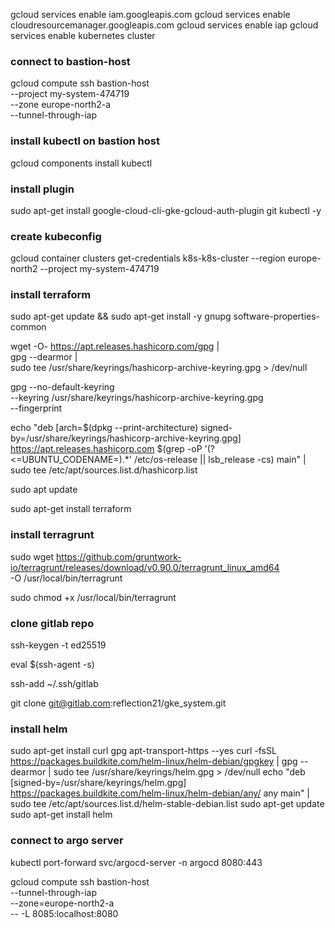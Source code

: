 gcloud services enable iam.googleapis.com
gcloud services enable cloudresourcemanager.googleapis.com
gcloud services enable iap
gcloud services enable kubernetes cluster

 ### connect to bastion-host
gcloud compute ssh bastion-host \
  --project my-system-474719 \
  --zone europe-north2-a \
  --tunnel-through-iap

### install kubectl on bastion host
gcloud components install kubectl

### install plugin
sudo apt-get install google-cloud-cli-gke-gcloud-auth-plugin git kubectl -y

### create kubeconfig
gcloud container clusters get-credentials k8s-k8s-cluster --region europe-north2 --project my-system-474719

### install terraform 
sudo apt-get update && sudo apt-get install -y gnupg software-properties-common

wget -O- https://apt.releases.hashicorp.com/gpg | \
gpg --dearmor | \
sudo tee /usr/share/keyrings/hashicorp-archive-keyring.gpg > /dev/null

gpg --no-default-keyring \
--keyring /usr/share/keyrings/hashicorp-archive-keyring.gpg \
--fingerprint

echo "deb [arch=$(dpkg --print-architecture) signed-by=/usr/share/keyrings/hashicorp-archive-keyring.gpg] https://apt.releases.hashicorp.com $(grep -oP '(?<=UBUNTU_CODENAME=).*' /etc/os-release || lsb_release -cs) main" | sudo tee /etc/apt/sources.list.d/hashicorp.list

sudo apt update

sudo apt-get install terraform

### install terragrunt
sudo wget https://github.com/gruntwork-io/terragrunt/releases/download/v0.90.0/terragrunt_linux_amd64 \
  -O /usr/local/bin/terragrunt

sudo chmod +x /usr/local/bin/terragrunt

### clone gitlab repo
ssh-keygen -t ed25519

eval $(ssh-agent -s)

ssh-add  ~/.ssh/gitlab

git clone git@gitlab.com:reflection21/gke_system.git

### install helm
sudo apt-get install curl gpg apt-transport-https --yes
curl -fsSL https://packages.buildkite.com/helm-linux/helm-debian/gpgkey | gpg --dearmor | sudo tee /usr/share/keyrings/helm.gpg > /dev/null
echo "deb [signed-by=/usr/share/keyrings/helm.gpg] https://packages.buildkite.com/helm-linux/helm-debian/any/ any main" | sudo tee /etc/apt/sources.list.d/helm-stable-debian.list
sudo apt-get update
sudo apt-get install helm

### connect to argo server 
kubectl port-forward svc/argocd-server -n argocd 8080:443

gcloud compute ssh bastion-host \
  --tunnel-through-iap \
  --zone=europe-north2-a \
  -- -L 8085:localhost:8080